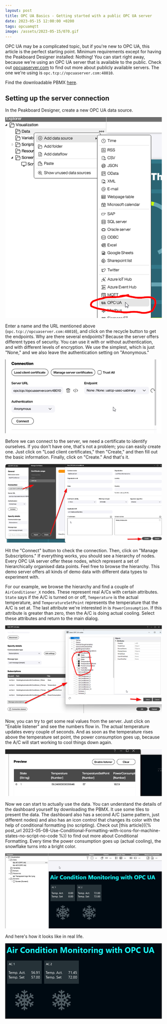 ```yaml
---
layout: post
title: OPC UA Basics - Getting started with a public OPC UA server
date: 2023-05-15 12:00:00 +0200
tags: opcuamqtt
image: /assets/2023-05-15/070.gif
---
```

OPC UA may be a complicated topic, but if you're new to OPC UA, this article is the perfect starting point. Minimum requirements except for having the Peakboard Designer installed: Nothing! You can start right away, because we're using an OPC UA server that is available to the public.
Check out [opcuaserver.com](http://opcuaserver.com/) to find out more about publicly available servers. The one we're using is `opc.tcp://opcuaserver.com:48010`.

Find the downloadable PBMX [here](/assets/2023-05-15/AirConditionMointoring.pbmx).

## Setting up the server connection

In the Peakboard Designer, create a new OPC UA data source.

![image](/assets/2023-05-15/010.png)

Enter a name and the URL mentioned above (`opc.tcp://opcuaserver.com:48010`), and click on the recycle button to get the endpoints. Why are there several endpoints? Because the server offers different types of security. You can use it with or without authentication, and with different levels of encryption. We use the simplest, which is just "None," and we also leave the authentication setting on "Anonymous."

![image](/assets/2023-05-15/020.png)

Before we can connect to the server, we need a certificate to identify ourselves. If you don't have one, that's not a problem; you can easily create one. Just click on "Load client certificates," then "Create," and then fill out the basic information. Finally, click on "Create." And that's it.

![image](/assets/2023-05-15/030.png)

Hit the "Connect" button to check the connection. Then, click on "Manage Subscriptions." If everything works, you should see a hierarchy of nodes. Every OPC UA server offer these nodes, which represent a set of hierarchically organised data points. Feel free to browse the hierarchy. This demo server offers all kinds of demo data with different data types to experiment with.

For our example, we browse the hierarchy and find a couple of `AirConditioner_X` nodes. These represent real A/Cs with certain attributes. `State` says if the A/C is turned on or off, `Temperature` is the actual temperature, and `TemperatureSetPoint` represents the temperature that the A/C is set at. The last attribute we're interested in is `PowerConsumption`. If this attribute is greater than zero, then the A/C is doing actual cooling. Select these attributes and return to the main dialog.

![image](/assets/2023-05-15/040.png)

Now, you can try to get some real values from the server. Just click on "Enable listener" and see the numbers flow in. The actual temperature updates every couple of seconds. And as soon as the temperature rises above the temperature set point, the power consumption goes up, because the A/C will start working to cool things down again.

![image](/assets/2023-05-15/050.gif)

Now we can start to actually use the data. You can understand the details of the dashboard yourself by downloading the PBMX. It use some tiles to present the data. The dashboard also has a second A/C (same pattern, just different nodes) and also has an icon control that changes its color with the help of conditional formatting (no scripting).
Check out [this article]({% post_url 2023-05-08-Use-Conditional-Formatting-with-icons-for-machine-states-no-script-no-code %}) to find out more about Conditional Formatting.
Every time the power consumption goes up (actual cooling), the snowflake turns into a bright color.

![image](/assets/2023-05-15/060.png)

And here's how it looks like in real life.

![image](/assets/2023-05-15/070.gif)


